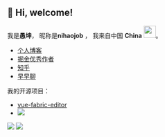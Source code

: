 
<h2> 👋 Hi, welcome! </h2>

我是**愚坤**， 昵称是**nihaojob** ， 我来自中国 **China** <img src="https://image.flaticon.com/icons/svg/630/630667.svg" width="28" />。


- [个人博客](https://nihaojob.github.io/)
- [掘金优秀作者](https://juejin.cn/user/3843548383549214/posts)
- [知乎](https://www.zhihu.com/people/nihaojob)
- [早早聊](https://www.yuque.com/zaotalk/ip/yg2gct)

我的开源项目：
- [vue-fabric-editor](https://github.com/nihaojob/vue-fabric-editor)
- ![](https://img.shields.io/github/stars/nihaojob/vue-fabric-editor?style=social)  

<img src="https://github-readme-stats.vercel.app/api?username=nihaojob" />
<img src="https://visitor-badge.glitch.me/badge?page_id=nihaojob@163.com" />


